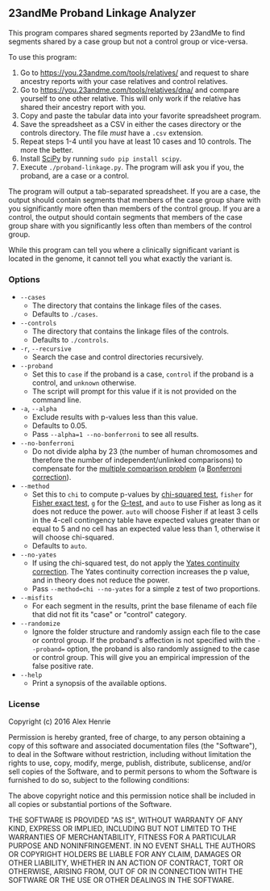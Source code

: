 ## 23andMe Proband Linkage Analyzer

This program compares shared segments reported by 23andMe to find segments
shared by a case group but not a control group or vice-versa.

To use this program:

1. Go to https://you.23andme.com/tools/relatives/ and request to share ancestry
   reports with your case relatives and control relatives.
2. Go to https://you.23andme.com/tools/relatives/dna/ and compare yourself to
   one other relative. This will only work if the relative has shared their
   ancestry report with you.
3. Copy and paste the tabular data into your favorite spreadsheet program.
4. Save the spreadsheet as a CSV in either the cases directory or the controls
   directory. The file *must* have a `.csv` extension.
5. Repeat steps 1-4 until you have at least 10 cases and 10 controls. The more
   the better.
6. Install [SciPy](https://www.scipy.org/) by running `sudo pip install scipy`.
7. Execute `./proband-linkage.py`. The program will ask you if you, the proband,
   are a case or a control.

The program will output a tab-separated spreadsheet. If you are a case, the
output should contain segments that members of the case group share with you
significantly more often than members of the control group. If you are a
control, the output should contain segments that members of the case group share
with you significantly less often than members of the control group.

While this program can tell you where a clinically significant variant is
located in the genome, it cannot tell you what exactly the variant is.

### Options

* `--cases`
    * The directory that contains the linkage files of the cases.
    * Defaults to `./cases`.
* `--controls`
    * The directory that contains the linkage files of the controls.
    * Defaults to `./controls`.
* `-r`, `--recursive`
    * Search the case and control directories recursively.
* `--proband`
    * Set this to `case` if the proband is a case, `control` if the proband is a
      control, and `unknown` otherwise.
    * The script will prompt for this value if it is not provided on the command
      line.
* `-a`, `--alpha`
    * Exclude results with p-values less than this value.
    * Defaults to 0.05.
    * Pass `--alpha=1 --no-bonferroni` to see all results.
* `--no-bonferroni`
    * Do not divide alpha by 23 (the number of human chromosomes and therefore
      the number of independent/unlinked comparisons) to compensate for the
      [multiple comparison problem](https://en.wikipedia.org/wiki/Multiple_comparisons_problem)
      (a [Bonferroni correction](https://en.wikipedia.org/wiki/Bonferroni_correction)).
* `--method`
    * Set this to `chi` to compute p-values by
      [chi-squared test](https://en.wikipedia.org/wiki/Chi-squared_test),
      `fisher` for
      [Fisher exact test](https://en.wikipedia.org/wiki/Fisher%27s_exact_test),
      `g` for the [G-test](https://en.wikipedia.org/wiki/G-test),
      and `auto` to use Fisher as long as it does not reduce the power. `auto`
      will choose Fisher if at least 3 cells in the 4-cell contingency table
      have expected values greater than or equal to 5 and no cell has an
      expected value less than 1, otherwise it will choose chi-squared.
    * Defaults to `auto`.
* `--no-yates`
    * If using the chi-squared test, do not apply the
      [Yates continuity correction](https://en.wikipedia.org/wiki/Yates%27s_correction_for_continuity).
      The Yates continuity correction increases the p value, and in theory does
      not reduce the power.
    * Pass `--method=chi --no-yates` for a simple z test of two proportions.
* `--misfits`
    * For each segment in the results, print the base filename of each file that
      did not fit its "case" or "control" category.
* `--randomize`
    * Ignore the folder structure and randomly assign each file to the case or
      control group. If the proband's affection is not specified with the
      `--proband=` option, the proband is also randomly assigned to the case or
      control group. This will give you an empirical impression of the false
      positive rate.
* `--help`
    * Print a synopsis of the available options.

### License

Copyright (c) 2016 Alex Henrie

Permission is hereby granted, free of charge, to any person obtaining a copy of
this software and associated documentation files (the "Software"), to deal in
the Software without restriction, including without limitation the rights to
use, copy, modify, merge, publish, distribute, sublicense, and/or sell copies of
the Software, and to permit persons to whom the Software is furnished to do so,
subject to the following conditions:

The above copyright notice and this permission notice shall be included in all
copies or substantial portions of the Software.

THE SOFTWARE IS PROVIDED "AS IS", WITHOUT WARRANTY OF ANY KIND, EXPRESS OR
IMPLIED, INCLUDING BUT NOT LIMITED TO THE WARRANTIES OF MERCHANTABILITY, FITNESS
FOR A PARTICULAR PURPOSE AND NONINFRINGEMENT. IN NO EVENT SHALL THE AUTHORS OR
COPYRIGHT HOLDERS BE LIABLE FOR ANY CLAIM, DAMAGES OR OTHER LIABILITY, WHETHER
IN AN ACTION OF CONTRACT, TORT OR OTHERWISE, ARISING FROM, OUT OF OR IN
CONNECTION WITH THE SOFTWARE OR THE USE OR OTHER DEALINGS IN THE SOFTWARE.
